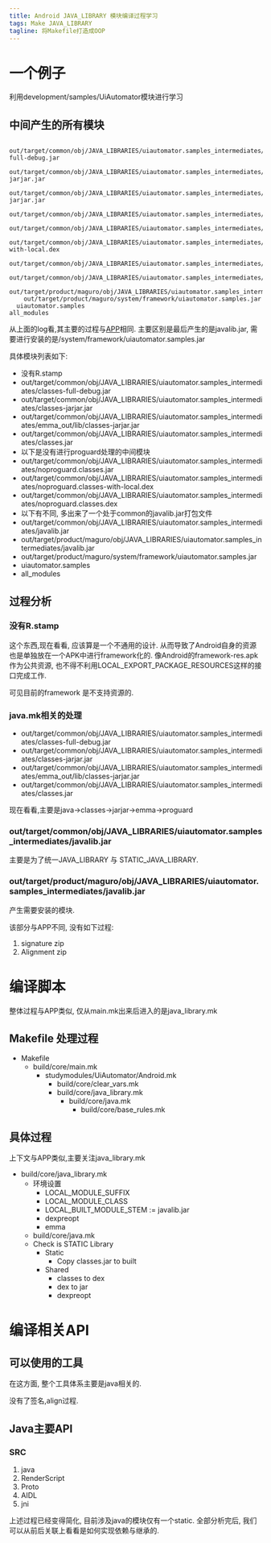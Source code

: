 ```yaml
---
title: Android JAVA_LIBRARY 模块编译过程学习
tags: Make JAVA_LIBRARY
tagline: 将Makefile打造成OOP
---
```


# 一个例子

利用development/samples/UiAutomator模块进行学习

## 中间产生的所有模块

```shell
                    out/target/common/obj/JAVA_LIBRARIES/uiautomator.samples_intermediates/classes-full-debug.jar
                  out/target/common/obj/JAVA_LIBRARIES/uiautomator.samples_intermediates/classes-jarjar.jar
                out/target/common/obj/JAVA_LIBRARIES/uiautomator.samples_intermediates/emma_out/lib/classes-jarjar.jar
              out/target/common/obj/JAVA_LIBRARIES/uiautomator.samples_intermediates/classes.jar
            out/target/common/obj/JAVA_LIBRARIES/uiautomator.samples_intermediates/noproguard.classes.jar
          out/target/common/obj/JAVA_LIBRARIES/uiautomator.samples_intermediates/noproguard.classes-with-local.dex
        out/target/common/obj/JAVA_LIBRARIES/uiautomator.samples_intermediates/noproguard.classes.dex
      out/target/common/obj/JAVA_LIBRARIES/uiautomator.samples_intermediates/javalib.jar
    out/target/product/maguro/obj/JAVA_LIBRARIES/uiautomator.samples_intermediates/javalib.jar
    out/target/product/maguro/system/framework/uiautomator.samples.jar
  uiautomator.samples
all_modules
```

从上面的log看,其主要的过程与[APP](<%=(APP)l%>)相同.
主要区别是最后产生的是javalib.jar, 需要进行安装的是/system/framework/uiautomator.samples.jar

具体模块列表如下:

- 没有R.stamp
- out/target/common/obj/JAVA_LIBRARIES/uiautomator.samples_intermediates/classes-full-debug.jar
- out/target/common/obj/JAVA_LIBRARIES/uiautomator.samples_intermediates/classes-jarjar.jar
- out/target/common/obj/JAVA_LIBRARIES/uiautomator.samples_intermediates/emma_out/lib/classes-jarjar.jar
- out/target/common/obj/JAVA_LIBRARIES/uiautomator.samples_intermediates/classes.jar
- 以下是没有进行proguard处理的中间模块
- out/target/common/obj/JAVA_LIBRARIES/uiautomator.samples_intermediates/noproguard.classes.jar
- out/target/common/obj/JAVA_LIBRARIES/uiautomator.samples_intermediates/noproguard.classes-with-local.dex
- out/target/common/obj/JAVA_LIBRARIES/uiautomator.samples_intermediates/noproguard.classes.dex
- 以下有不同, 多出来了一个处于common的javalib.jar打包文件
- out/target/common/obj/JAVA_LIBRARIES/uiautomator.samples_intermediates/javalib.jar
- out/target/product/maguro/obj/JAVA_LIBRARIES/uiautomator.samples_intermediates/javalib.jar
- out/target/product/maguro/system/framework/uiautomator.samples.jar
- uiautomator.samples
- all_modules

## 过程分析

### 没有R.stamp

这个东西,现在看看, 应该算是一个不通用的设计.
从而导致了Android自身的资源也是单独放在一个APK中进行framework化的.
像Android的framework-res.apk作为公共资源, 也不得不利用LOCAL_EXPORT_PACKAGE_RESOURCES这样的接口完成工作.

可见目前的framework 是不支持资源的.

### java.mk相关的处理
- out/target/common/obj/JAVA_LIBRARIES/uiautomator.samples_intermediates/classes-full-debug.jar
- out/target/common/obj/JAVA_LIBRARIES/uiautomator.samples_intermediates/classes-jarjar.jar
- out/target/common/obj/JAVA_LIBRARIES/uiautomator.samples_intermediates/emma_out/lib/classes-jarjar.jar
- out/target/common/obj/JAVA_LIBRARIES/uiautomator.samples_intermediates/classes.jar

现在看看,主要是java->classes->jarjar->emma->proguard

### out/target/common/obj/JAVA_LIBRARIES/uiautomator.samples_intermediates/javalib.jar

主要是为了统一JAVA\_LIBRARY 与 STATIC_JAVA_LIBRARY.

### out/target/product/maguro/obj/JAVA_LIBRARIES/uiautomator.samples_intermediates/javalib.jar

产生需要安装的模块.

该部分与APP不同, 没有如下过程:

1. signature zip
2. Alignment zip

# 编译脚本

整体过程与APP类似, 仅从main.mk出来后进入的是java_library.mk

## Makefile 处理过程
- Makefile
    - build/core/main.mk
        - studymodules/UiAutomator/Android.mk
            - build/core/clear_vars.mk
            - build/core/java_library.mk
                - build/core/java.mk
                    - build/core/base_rules.mk

## 具体过程

上下文与APP类似,主要关注java_library.mk

- build/core/java_library.mk
    - 环境设置
        - LOCAL_MODULE_SUFFIX
        - LOCAL_MODULE_CLASS
        - LOCAL_BUILT_MODULE_STEM := javalib.jar
        - dexpreopt
        - emma
    - build/core/java.mk
    - Check is STATIC Library
        - Static
            - Copy classes.jar to built
        - Shared
            - classes to dex
            - dex to jar
            - dexpreopt

# 编译相关API
## 可以使用的工具

在这方面, 整个工具体系主要是java相关的.

没有了签名,align过程.

## Java主要API

### SRC
1. java
2. RenderScript
3. Proto
4. AIDL
5. jni

上述过程已经变得简化, 目前涉及java的模块仅有一个static.
全部分析完后, 我们可以从前后关联上看看是如何实现依赖与继承的.
